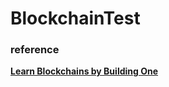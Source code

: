 # BlockchainTest

### reference
[**Learn Blockchains by Building One**](https://hackernoon.com/learn-blockchains-by-building-one-117428612f46)
